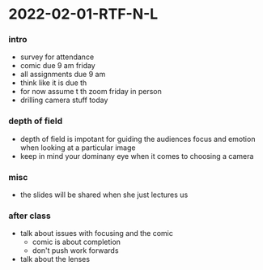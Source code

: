 # 2022-02-01-RTF-N-L

### intro
- survey for attendance
- comic due 9 am friday
- all assignments due 9 am
- think like it is due th
- for now assume t th zoom friday in person
- drilling camera stuff today
<!-- moving on to lecture stuff
criterion channel has a lot of commentary extras
inside the actors studio
variety, deadline, hollywood something, these are trades/ magazines about business of film, look at with producer-->
<!--moving on to depth of field-->

### depth of field
- depth of field is impotant for guiding the audiences focus and emotion when looking at a particular image
- keep in mind your dominany eye when it comes to choosing a camera
<!--There was more but I don't think it is necessary-->

### misc
- the slides will be shared when she just lectures us

### after class
- talk about issues with focusing and the comic
  - comic is about completion
  - don't push work forwards
- talk about the lenses 
